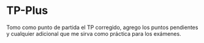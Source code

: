 # TP-Plus

Tomo como punto de partida el TP corregido, agrego los puntos pendientes y cualquier adicional que me sirva como práctica para los exámenes.